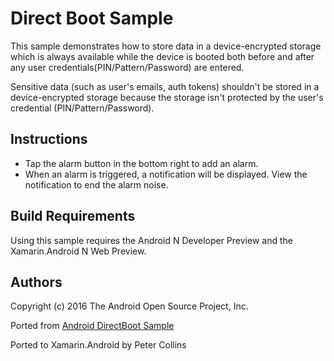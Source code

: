 Direct Boot Sample
===========================

This sample demonstrates how to store data in a device-encrypted storage which is always available 
while the device is booted both before and after any user credentials(PIN/Pattern/Password) are entered.

Sensitive data (such as user's emails, auth tokens) shouldn't be stored in a device-encrypted storage 
because the storage isn't protected by the user's credential (PIN/Pattern/Password).

Instructions
------------

* Tap the alarm button in the bottom right to add an alarm.
* When an alarm is triggered, a notification will be displayed. View the notification to end the alarm noise.


Build Requirements
------------------
Using this sample requires the Android N Developer Preview and the Xamarin.Android N Web Preview.


Authors
-------
Copyright (c) 2016 The Android Open Source Project, Inc.

Ported from [Android DirectBoot Sample](https://github.com/googlesamples/android-DirectBoot)

Ported to Xamarin.Android by Peter Collins